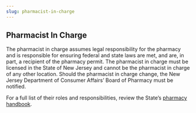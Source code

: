 ```yaml
---
slug: pharmacist-in-charge
---
```

## Pharmacist In Charge

The pharmacist in charge assumes legal responsibility for the pharmacy and is responsible for ensuring federal and state laws are met, and are, in part, a recipient of the pharmacy permit. The pharmacist in charge must be licensed in the State of New Jersey and cannot be the pharmacist in charge of any other location. Should the pharmacist in charge change, the New Jersey Department of Consumer Affairs’ Board of Pharmacy must be notified.

For a full list of their roles and responsibilities, review the State’s [pharmacy handbook](https://www.njconsumeraffairs.gov/regulations/Chapter-39-State-Board-of-Pharmacy.pdf).